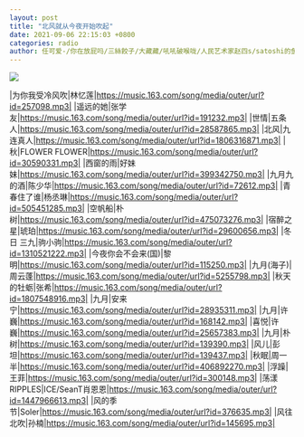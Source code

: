```yaml
---
layout: post
title: "北风就从今夜开始吹起"
date: 2021-09-06 22:15:03 +0800
categories: radio
author: 任可爱-/你在放屁吗/三絲餃子/大藏藏/吼吼破喉咙/人民艺术家赵四s/satoshi的鱼/很哇噻的一只熊/冒牌患者/倔强的老韭菜
---
```

![]({{site.baseurl}}/images/cover_20210906.jpg)

|为你我受冷风吹|林忆莲|https://music.163.com/song/media/outer/url?id=257098.mp3|
|遥远的她|张学友|https://music.163.com/song/media/outer/url?id=191232.mp3|
|世情|五条人|https://music.163.com/song/media/outer/url?id=28587865.mp3|
|北风|九连真人|https://music.163.com/song/media/outer/url?id=1806316871.mp3|
|秋|FLOWER FLOWER|https://music.163.com/song/media/outer/url?id=30590331.mp3|
|西窗的雨|好妹妹|https://music.163.com/song/media/outer/url?id=399342750.mp3|
|九月九的酒|陈少华|https://music.163.com/song/media/outer/url?id=72612.mp3|
|青春住了谁|杨丞琳|https://music.163.com/song/media/outer/url?id=505451285.mp3|
|空帆船|朴树|https://music.163.com/song/media/outer/url?id=475073276.mp3|
|宿醉之星|琥珀|https://music.163.com/song/media/outer/url?id=29600656.mp3|
|冬日 三九|驹小驹|https://music.163.com/song/media/outer/url?id=1310521222.mp3|
|今夜你会不会来(国)|黎明|https://music.163.com/song/media/outer/url?id=115250.mp3|
|九月(海子)|周云蓬|https://music.163.com/song/media/outer/url?id=5255798.mp3|
|秋天的牡蛎|张希|https://music.163.com/song/media/outer/url?id=1807548916.mp3|
|九月|安来宁|https://music.163.com/song/media/outer/url?id=28935311.mp3|
|九月|许巍|https://music.163.com/song/media/outer/url?id=168142.mp3|
|喜悦|许巍|https://music.163.com/song/media/outer/url?id=25657383.mp3|
|九月|朴树|https://music.163.com/song/media/outer/url?id=139390.mp3|
|风儿|彭坦|https://music.163.com/song/media/outer/url?id=139437.mp3|
|秋眠|周一半|https://music.163.com/song/media/outer/url?id=406892270.mp3|
|浮躁|王菲|https://music.163.com/song/media/outer/url?id=300148.mp3|
|荡漾RIPPLES|ICE/SeanT肖恩恩|https://music.163.com/song/media/outer/url?id=1447966613.mp3|
|风的季节|Soler|https://music.163.com/song/media/outer/url?id=376635.mp3|
|风往北吹|孙楠|https://music.163.com/song/media/outer/url?id=145695.mp3|

